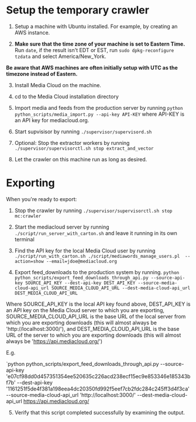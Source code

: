 # Setup the temporary crawler

1. Setup a machine with Ubuntu installed. For example, by creating an AWS instance.

2. **Make sure that the time zone of your machine is set to Eastern Time.** Run `date`, if the result isn't EDT or EST, run `sudo dpkg-reconfigure tzdata` and select America/New_York.

 **Be aware that AWS machines are often initially setup with UTC as the timezone instead of Eastern.**

3. Install Media Cloud on the machine.

4. cd to the Media Cloud installation directory

5. Import media and feeds from the production server by running `python python_scripts/media_import.py --api-key API-KEY` where API-KEY is an API key for mediacloud.org.

6. Start supvisisor by running `./supervisor/supervisord.sh`

7. Optional: Stop the extractor workers by running `./supervisor/supervisorctl.sh stop extract_and_vector`

8. Let the crawler on this machine run as long as desired.

# Exporting

When you're ready to export:

1. Stop the crawler by running `./supervisor/supervisorctl.sh stop mc:crawler`

2. Start the mediacloud server by running `./script/run_server_with_carton.sh` and leave it running in its own terminal

3. Find the API key for the local Media Cloud user by running `./script/run_with_carton.sh ./script/mediawords_manage_users.pl  --action=show --email=jdoe@mediacloud.org`

4. Export feed_downloads to the production system by running. `python python_scripts/export_feed_downloads_through_api.py --source-api-key SOURCE_API_KEY --dest-api-key DEST_API_KEY --source-media-cloud-api_url SOURCE_MEDIA_CLOUD_API_URL --dest-media-cloud-api_url DEST_MEDIA_CLOUD_API_URL`

 Where SOURCE_API_KEY is the local API key found above, DEST_API_KEY is an API key on the Media Cloud server to which you are exporting, SOURCE_MEDIA_CLOUD_API_URL is the base URL of the local server from which you are exporting downloads (this will almost always be 'http://localhost:3000/'), and DEST_MEDIA_CLOUD_API_URL is the base URL of the server to which you are exporting downloads (this will almost always be 'https://api.mediacloud.org/')

 E.g.

 `python python_scripts/export_feed_downloads_through_api.py --source-api-key 'e07cf98dd0d457351354ee520635c226acd238ecf15ec9e853346e185343bf7b' --dest-api-key  '1161251f5de4f381a198eea4dc20350fd992f5eef7cb2fdc284c245ff3d4f3ca' --source-media-cloud-api_url  'http://localhost:3000/' --dest-media-cloud-api_url https://api.mediacloud.org/

5. Verify that this script completed successfully by examining the output.
